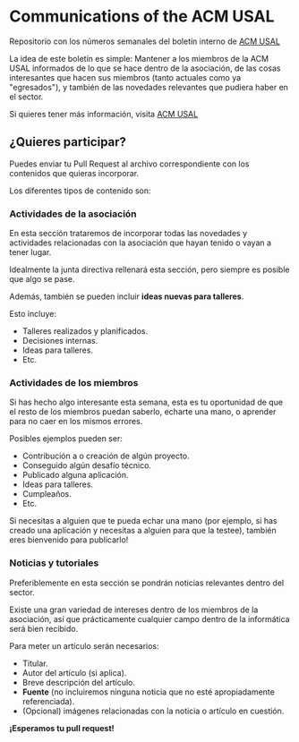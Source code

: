 # Communications of the ACM USAL

Repositorio con los números semanales del boletín interno de [ACM
USAL](http://usal.acm.org)

La idea de este boletín es simple: Mantener a los miembros de la ACM USAL
informados de lo que se hace dentro de la asociación, de las cosas interesantes
que hacen sus miembros (tanto actuales como ya "egresados"), y también de las
novedades relevantes que pudiera haber en el sector.

Si quieres tener más información, visita [ACM USAL](http://usal.acm.org/)

## ¿Quieres participar?

Puedes enviar tu Pull Request al archivo correspondiente con los contenidos
que quieras incorporar.

Los diferentes tipos de contenido son:

### Actividades de la asociación

En esta sección trataremos de incorporar todas las novedades y actividades
relacionadas con la asociación que hayan tenido o vayan a tener lugar.

Idealmente la junta directiva rellenará esta sección, pero siempre es posible
que algo se pase.

Además, también se pueden incluir **ideas nuevas para talleres**.

Esto incluye:

 * Talleres realizados y planificados.
 * Decisiones internas.
 * Ideas para talleres.
 * Etc.

### Actividades de los miembros

Si has hecho algo interesante esta semana, esta es tu oportunidad de que el
resto de los miembros puedan saberlo, echarte una mano, o aprender para no caer
en los mismos errores.

Posibles ejemplos pueden ser:

 * Contribución a o creación de algún proyecto.
 * Conseguido algún desafío técnico.
 * Publicado alguna aplicación.
 * Ideas para talleres.
 * Cumpleaños.
 * Etc.

Si necesitas a alguien que te pueda echar una mano (por ejemplo, si has creado
una aplicación y necesitas a alguien para que la testee), también eres
bienvenido para publicarlo!

### Noticias y tutoriales

Preferiblemente en esta sección se pondrán noticias relevantes dentro del
sector.

Existe una gran variedad de intereses dentro de los miembros de la asociación,
así que prácticamente cualquier campo dentro de la informática será bien
recibido.

Para meter un artículo serán necesarios:

 * Titular.
 * Autor del artículo (si aplica).
 * Breve descripción del artículo.
 * **Fuente** (no incluiremos ninguna noticia que no esté apropiadamente
     referenciada).
 * (Opcional) imágenes relacionadas con la noticia o artículo en cuestión.

**¡Esperamos tu pull request!**
